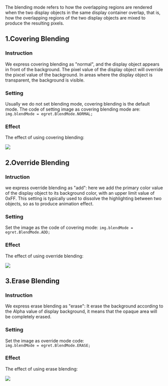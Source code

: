 
The blending mode refers to how the overlapping regions are rendered when the two display objects in the same display container overlap, that is, how the overlapping regions of the two display objects are mixed to produce the resulting pixels.

## 1.Covering Blending

### Instruction

We express covering blending as "normal", and the display object appears in front of the background. The pixel value of the display object will override the pixcel value of the background. In areas where the display object is transparent, the background is visible.

### Setting
Usually we do not set blending mode, covering blending is the default mode. The code of setting image as covering blending mode are:
```img.blendMode = egret.BlendMode.NORMAL;```    

### Effect
The effect of using covering blending:
   
![](normal.png)
 

## 2.Override Blending

### Intruction

we express override blending as "add": here we add the primary color value of the display object to its background color, with an upper limit value of 0xFF. This setting is typically used to dissolve the highlighting between two objects, so as to produce animation effect.

### Setting
Set the image as the code of covering mode:
```img.blendMode = egret.BlendMode.ADD;```    

### Effect
The effect of using override blending:    

![](add.png)

## 3.Erase Blending

### Instruction
We express erase blending as "erase": It erase the background according to the Alpha value of display background, it means that the opaque area will be completely erased.

### Setting
Set the image as override mode code:    
```img.blendMode = egret.BlendMode.ERASE;```    

### Effect
The effect of using erase blending:    

![](erase.png)
 